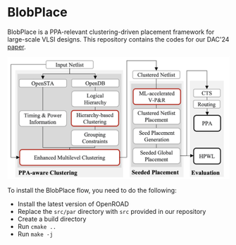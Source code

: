 # BlobPlace #

BlobPlace is a PPA-relevant clustering-driven placement framework for large-scale VLSI designs. 
This repository contains the codes for our DAC'24 [paper](https://vlsicad.ucsd.edu/Publications/Conferences/410/c410.pdf). 

![BlobPlace overall flow](BlobPlace_flow.png)

To install the BlobPlace flow, you need to do the following: 
* Install the latest version of OpenROAD
* Replace the ```src/par``` directory with ```src``` provided in our repository
* Create a build directory
* Run ```cmake ..```
* Run ```make -j```
